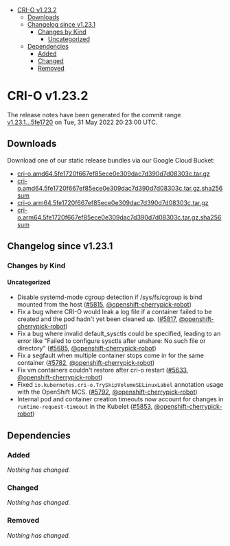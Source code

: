 - [CRI-O v1.23.2](#cri-o-v1232)
  - [Downloads](#downloads)
  - [Changelog since v1.23.1](#changelog-since-v1231)
    - [Changes by Kind](#changes-by-kind)
      - [Uncategorized](#uncategorized)
  - [Dependencies](#dependencies)
    - [Added](#added)
    - [Changed](#changed)
    - [Removed](#removed)

# CRI-O v1.23.2

The release notes have been generated for the commit range
[v1.23.1...5fe1720](https://github.com/cri-o/cri-o/compare/v1.23.1...5fe1720f667ef85ece0e309dac7d390d7d08303c) on Tue, 31 May 2022 20:23:00 UTC.

## Downloads

Download one of our static release bundles via our Google Cloud Bucket:

- [cri-o.amd64.5fe1720f667ef85ece0e309dac7d390d7d08303c.tar.gz](https://storage.googleapis.com/cri-o/artifacts/cri-o.amd64.5fe1720f667ef85ece0e309dac7d390d7d08303c.tar.gz)
- [cri-o.amd64.5fe1720f667ef85ece0e309dac7d390d7d08303c.tar.gz.sha256sum](https://storage.googleapis.com/cri-o/artifacts/cri-o.amd64.5fe1720f667ef85ece0e309dac7d390d7d08303c.tar.gz.sha256sum)
- [cri-o.arm64.5fe1720f667ef85ece0e309dac7d390d7d08303c.tar.gz](https://storage.googleapis.com/cri-o/artifacts/cri-o.arm64.5fe1720f667ef85ece0e309dac7d390d7d08303c.tar.gz)
- [cri-o.arm64.5fe1720f667ef85ece0e309dac7d390d7d08303c.tar.gz.sha256sum](https://storage.googleapis.com/cri-o/artifacts/cri-o.arm64.5fe1720f667ef85ece0e309dac7d390d7d08303c.tar.gz.sha256sum)

## Changelog since v1.23.1

### Changes by Kind

#### Uncategorized
 - Disable systemd-mode cgroup detection if /sys/fs/cgroup is bind mounted from the host ([#5815](https://github.com/cri-o/cri-o/pull/5815), [@openshift-cherrypick-robot](https://github.com/openshift-cherrypick-robot))
 - Fix a bug where CRI-O would leak a log file if a container failed to be created and the pod hadn't yet been cleaned up. ([#5817](https://github.com/cri-o/cri-o/pull/5817), [@openshift-cherrypick-robot](https://github.com/openshift-cherrypick-robot))
 - Fix a bug where invalid default_sysctls could be specified, leading to an error like "Failed to configure sysctls after unshare: No such file or directory" ([#5685](https://github.com/cri-o/cri-o/pull/5685), [@openshift-cherrypick-robot](https://github.com/openshift-cherrypick-robot))
 - Fix a segfault when multiple container stops come in for the same container ([#5782](https://github.com/cri-o/cri-o/pull/5782), [@openshift-cherrypick-robot](https://github.com/openshift-cherrypick-robot))
 - Fix vm containers couldn't restore after cri-o restart ([#5633](https://github.com/cri-o/cri-o/pull/5633), [@openshift-cherrypick-robot](https://github.com/openshift-cherrypick-robot))
 - Fixed `io.kubernetes.cri-o.TrySkipVolumeSELinuxLabel` annotation usage with the OpenShift MCS. ([#5792](https://github.com/cri-o/cri-o/pull/5792), [@openshift-cherrypick-robot](https://github.com/openshift-cherrypick-robot))
 - Internal pod and container creation timeouts now account for changes in `runtime-request-timeout` in the Kubelet ([#5853](https://github.com/cri-o/cri-o/pull/5853), [@openshift-cherrypick-robot](https://github.com/openshift-cherrypick-robot))

## Dependencies

### Added
_Nothing has changed._

### Changed
_Nothing has changed._

### Removed
_Nothing has changed._
